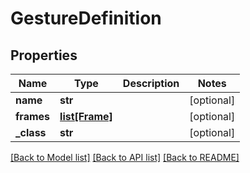 # GestureDefinition

## Properties
Name | Type | Description | Notes
------------ | ------------- | ------------- | -------------
**name** | **str** |  | [optional] 
**frames** | [**list[Frame]**](Frame.md) |  | [optional] 
**_class** | **str** |  | [optional] 

[[Back to Model list]](../README.md#documentation-for-models) [[Back to API list]](../README.md#documentation-for-api-endpoints) [[Back to README]](../README.md)


